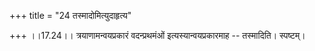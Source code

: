 +++
title = "24 तस्मादोमित्युदाहृत्य"

+++
।।17.24।। त्रयाणामन्वयप्रकारं वदन्प्रथमंओं इत्यस्यान्वयप्रकारमाह --
तस्मादिति। स्पष्टम्।
